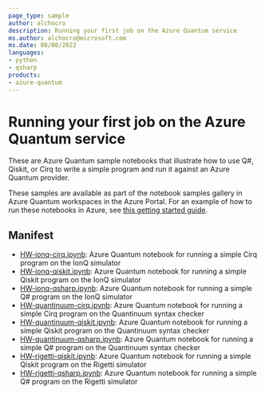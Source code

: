 ```yaml
---
page_type: sample
author: alchocro
description: Running your first job on the Azure Quantum service
ms.author: alchocro@microsoft.com
ms.date: 08/08/2022
languages:
- python
- qsharp
products:
- azure-quantum
---
```


# Running your first job on the Azure Quantum service

These are Azure Quantum sample notebooks that illustrate how to use Q#, Qiskit, or Cirq to write a simple program and run it against an Azure Quantum provider.

These samples are available as part of the notebook samples gallery in Azure Quantum workspaces in the Azure Portal. For an example of how to run these notebooks in Azure, see [this getting started guide](https://docs.microsoft.com/azure/quantum/get-started-jupyter-notebook?tabs=tabid-ionq).

## Manifest

- [HW-ionq-cirq.ipynb](https://github.com/microsoft/quantum/blob/main/samples/azure-quantum/hello-world/HW-ionq-cirq.ipynb): Azure Quantum notebook for running a simple Cirq program on the IonQ simulator
- [HW-ionq-qiskit.ipynb](https://github.com/microsoft/quantum/blob/main/samples/azure-quantum/hello-world/HW-ionq-qiskit.ipynb): Azure Quantum notebook for running a simple Qiskit program on the IonQ simulator
- [HW-ionq-qsharp.ipynb](https://github.com/microsoft/quantum/blob/main/samples/azure-quantum/hello-world/HW-ionq-qsharp.ipynb): Azure Quantum notebook for running a simple Q# program on the IonQ simulator
- [HW-quantinuum-cirq.ipynb](https://github.com/microsoft/quantum/blob/main/samples/azure-quantum/hello-world/HW-quantinuum-cirq.ipynb): Azure Quantum notebook for running a simple Cirq program on the Quantinuum syntax checker
- [HW-quantinuum-qiskit.ipynb](https://github.com/microsoft/quantum/blob/main/samples/azure-quantum/hello-world/HW-quantinuum-qiskit.ipynb): Azure Quantum notebook for running a simple Qiskit program on the Quantinuum syntax checker
- [HW-quantinuum-qsharp.ipynb](https://github.com/microsoft/quantum/blob/main/samples/azure-quantum/hello-world/HW-quantinuum-qsharp.ipynb): Azure Quantum notebook for running a simple Q# program on the Quantinuum syntax checker
- [HW-rigetti-qiskit.ipynb](https://github.com/microsoft/quantum/blob/main/samples/azure-quantum/hello-world/HW-rigetti-qiskit.ipynb): Azure Quantum notebook for running a simple Qiskit program on the Rigetti simulator
- [HW-rigetti-qsharp.ipynb](https://github.com/microsoft/quantum/blob/main/samples/azure-quantum/hello-world/HW-rigetti-qsharp.ipynb): Azure Quantum notebook for running a simple Q# program on the Rigetti simulator
